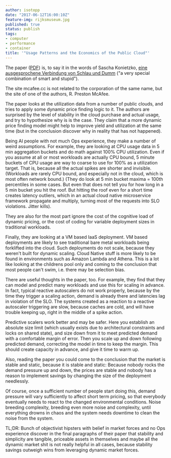 ```yaml
---
author: isotopp
date: "2017-06-12T16:00:10Z"
feature-img: rijksmuseum.jpg
published: true
status: publish
tags:
- computer
- performance
- container
title: '"Usage Patterns and the Economics of the Public Cloud"'
---
```

The paper ([PDF](http://vita.mcafee.cc/PDF/EconPublicCloud.pdf))
is, to say it in the words of Sascha Konietzko, [eine
ausgesprochene Verbindung von Schlau und
Dumm](https://www.youtube.com/watch?v=hVgBp5Yu7_w,) ("a very
special combination of smart and stupid").

The site mcafee.cc is not related to the corporation of the same
name, but the site of one of the authors, R. Preston McAfee.

The paper looks at the utilization data from a number of public
clouds, and tries to apply some dynamic price finding logic to
it. The authors are surprised by the level of stability in the
cloud purchase and actual usage, and try to hypothesize why is
is the case. They claim that a more dynamic price finding model
might help to improve yield and utilization at the same time
(but in the conclusion discover why in reality that has not
happened).

Being AI people with not much Ops experience, they make a number
of weird assumptions. For example, they are looking at CPU usage
data in 5 min aggregation buckets and do math against 100% CPU
utilization. Even if you assume at all or most workloads are
actually CPU bound, 5 minute buckets of CPU usage are way to
coarse to use for 100% as a utilization target. That is, because
all the actual spikes are shorter and invisible. (Workloads are
rarely CPU bound, and especially not in the cloud, which is most
often network bound.) (They do look at 5 min bucket maxima =
100th percentiles in some cases. But even that does not tell you
for how long in a 5 min bucket you hit the roof. But hitting the
roof even for a short time creates latency outliers, which in an
actual cloud native microservice framework propagate and
multiply, turning most of the requests into SLO violations.
Jitter kills).

They are also for the most part ignore the cost of the cognitive
load of dynamic pricing, or the cost of coding for variable
deployment sizes in traditional workloads.

Finally, they are looking at a VM based IaaS deployment. VM
based deployments are likely to see traditional bare metal
workloads being forklifted into the cloud. Such deployments do
not scale, because they weren't built for dynamic scaling.
Cloud Native stuff is more likely to be found in environments
such as Amazon Lambda and Athena. This is a lot like looking at
the childrens pool only and coming to the conclusion that most
people can't swim, i.e. there may be selection bias.

There are useful thoughts in the paper, too. For example, they
find that they can model and predict many workloads and use this
for scaling in advance. In fact, typical reactive autoscalers do
not work properly, because by the time they trigger a scaling
action, demand is already there and latencies lag in violation
of the SLO. The systems created as a reaction to a reactive
autoscaler triggering are slow, because caches are cold, and
will have trouble keeping up, right in the middle of a spike
action.

Predictive scalers work better and may be safer. Here you
establish an absolute size limit (which usually exists due to
architectural constraints and locks on shared state), and size
down from it to meet predicted demand with a comfortable margin
of error. Then you scale up and down following predicted demand,
correcting the model in time to keep the margin. This should
create capacity in advance, and give it time to warm up.

Also, reading the paper you could come to the conclusion that
the market is stable and static, because it is stable and
static: Because nobody rocks the demand pressure up and down,
the prices are stable and nobody has a reason to implement
savings by changing the size of the deployment needlessly.

Of course, once a sufficient number of people start doing this,
demand pressure will vary sufficiently to affect short term
pricing, so that everybody eventually needs to react to the
changed environmental conditions. Noise breeding complexity,
breeding even more noise and complexity, until everything drowns
in chaos and the system needs downtime to clean the noise from
the system.

TL;DR: Bunch of objectivist hipsters with belief in market
forces and no Ops experience discover in the final paragraphs of
their paper that stability and simplicity are tangible,
priceable assets in themselves and maybe all the dynamic market
shit is not really helpful in all cases, because stability
savings outweigh wins from leveraging dynamic market forces.
